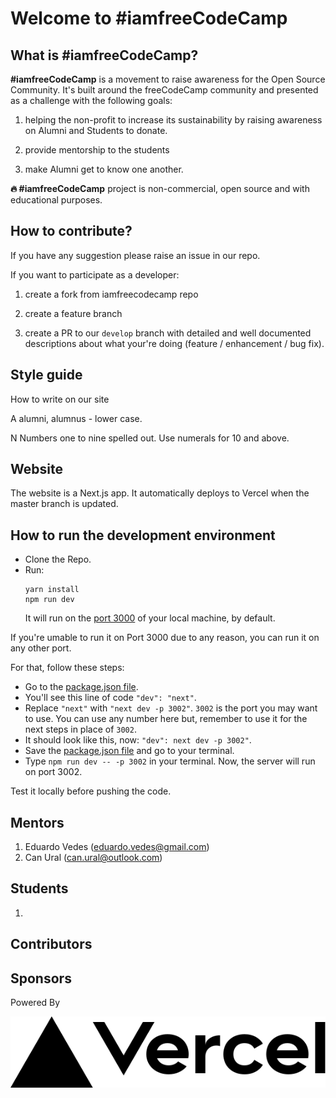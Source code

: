 # Welcome to #iamfreeCodeCamp

## What is #iamfreeCodeCamp?

**#iamfreeCodeCamp** is a movement to raise awareness for the Open Source Community.
It's built around the freeCodeCamp community and presented as a challenge with the following goals:

1.  helping the non-profit to increase its sustainability by raising awareness on Alumni and Students to donate.

2.  provide mentorship to the students

3.  make Alumni get to know one another.

**🔥 #iamfreeCodeCamp** project is non-commercial, open source and with educational purposes.

## How to contribute?

If you have any suggestion please raise an issue in our repo.

If you want to participate as a developer:

1. create a fork from iamfreecodecamp repo

2. create a feature branch

3. create a PR to our `develop` branch with detailed and well documented descriptions about what your're doing (feature / enhancement / bug fix).

## Style guide

How to write on our site

A
alumni, alumnus - lower case.

N
Numbers one to nine spelled out. Use numerals for 10 and above.

## Website

The website is a Next.js app. It automatically deploys to Vercel when the master branch is updated.

## How to run the development environment

- Clone the Repo.
- Run:
  ```
  yarn install
  npm run dev
  ```
  It will run on the [port 3000](http://localhost:3000) of your local machine, by default.

If you're umable to run it on Port 3000 due to any reason, you can run it on any other port.

For that, follow these steps:

- Go to the [package.json file](package.json).
- You'll see this line of code `"dev": "next"`.
- Replace `"next"` with `"next dev -p 3002"`. `3002` is the port you may want to use. You can use any number here but, remember to use it for the next steps in place of `3002`.
- It should look like this, now: `"dev": next dev -p 3002"`.
- Save the [package.json file](package.json) and go to your terminal.
- Type `npm run dev -- -p 3002` in your terminal. Now, the server will run on port 3002.

Test it locally before pushing the code.

<!-- ## Team

1. Eduardo Vedes (eduardo.vedes@gmail.com)
2. Can Ural (can.ural@outlook.com) -->

## Mentors

1. Eduardo Vedes (eduardo.vedes@gmail.com)
2. Can Ural (can.ural@outlook.com)

## Students

1.

## Contributors

## Sponsors

Powered By

<a href="https://vercel.com?utm_source=iamfreecodecamp&utm_campaign=oss">
<img src="./public/assets/vercel/logo.svg" alt="logo">
</a>
